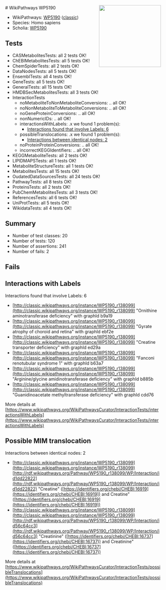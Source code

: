 <img style="float: right; width: 200px" src="https://upload.wikimedia.org/wikipedia/commons/thumb/8/83/Wplogo_with_text_500.png/640px-Wplogo_with_text_500.png" />
# WikiPathways WP5190

* WikiPathways: [WP5190](https://wikipathways.org/pathways/WP5190) ([classic](https://classic.wikipathways.org/instance/WP5190))
* Species: Homo sapiens
* Scholia: [WP5190](https://scholia.toolforge.org/wikipathways/WP5190)
## Tests
* CASMetabolitesTests: all 2 tests OK!
* ChEBIMetabolitesTests: all 5 tests OK!
* ChemSpiderTests: all 2 tests OK!
* DataNodesTests: all 5 tests OK!
* EnsemblTests: all 4 tests OK!
* GeneTests: all 5 tests OK!
* GeneralTests: all 15 tests OK!
* HMDBSecMetabolitesTests: all 3 tests OK!
* InteractionTests
    * noMetaboliteToNonMetaboliteConversions: .. all OK!
    * noNonMetaboliteToMetaboliteConversions: .. all OK!
    * noGeneProteinConversions: .. all OK!
    * nonNumericIDs: .. all OK!
    * interactionsWithLabels: .x we found 1 problem(s):
        * [Interactions found that involve Labels: 6](#630d267d)
    * possibleTranslocations: .x we found 1 problem(s):
        * [Interactions between identical nodes: 2](#1c118207)
    * noProteinProteinConversions: .. all OK!
    * incorrectKEGGIdentifiers: .. all OK!
* KEGGMetaboliteTests: all 2 tests OK!
* LIPIDMAPSTests: all 1 tests OK!
* MetaboliteStructureTests: all 1 tests OK!
* MetabolitesTests: all 15 tests OK!
* OudatedDataSourcesTests: all 24 tests OK!
* PathwayTests: all 8 tests OK!
* ProteinsTests: all 2 tests OK!
* PubChemMetabolitesTests: all 3 tests OK!
* ReferencesTests: all 6 tests OK!
* UniProtTests: all 5 tests OK!
* WikidataTests: all 4 tests OK!


## Summary

* Number of test classes: 20
* Number of tests: 120
* Number of assertions: 241
* Number of fails: 2

## Fails

<a name="630d267d" />

## Interactions with Labels

Interactions found that involve Labels: 6

* [http://classic.wikipathways.org/instance/WP5190_r138099](http://classic.wikipathways.org/instance/WP5190_r138099) "Ornithine 
aminotransferase 
deficiency" with graphId b9a19
* [http://classic.wikipathways.org/instance/WP5190_r138099](http://classic.wikipathways.org/instance/WP5190_r138099) "Gyrate atrophy 
of choroid 
and retina" with graphId ebf2e
* [http://classic.wikipathways.org/instance/WP5190_r138099](http://classic.wikipathways.org/instance/WP5190_r138099) "Creatine
transporter
deficiency" with graphId ed29a
* [http://classic.wikipathways.org/instance/WP5190_r138099](http://classic.wikipathways.org/instance/WP5190_r138099) "Fanconi 
renotubular 
syndrome 1" with graphId b63a7
* [http://classic.wikipathways.org/instance/WP5190_r138099](http://classic.wikipathways.org/instance/WP5190_r138099) "Arginine/glycine
amidinotransferase
deficiency" with graphId b885b
* [http://classic.wikipathways.org/instance/WP5190_r138099](http://classic.wikipathways.org/instance/WP5190_r138099) "Guanidinoacetate 
methyltransferase 
deficiency" with graphId cdd76


More details at [https://www.wikipathways.org/WikiPathwaysCurator/InteractionTests/interactionsWithLabels](https://www.wikipathways.org/WikiPathwaysCurator/InteractionTests/interactionsWithLabels)

<a name="1c118207" />

## Possible MIM translocation

Interactions between identical nodes: 2

* [http://classic.wikipathways.org/instance/WP5190_r138099](http://classic.wikipathways.org/instance/WP5190_r138099) [http://rdf.wikipathways.org/Pathway/WP5190_r138099/WP/Interaction/id1dd22822](http://rdf.wikipathways.org/Pathway/WP5190_r138099/WP/Interaction/id1dd22822) "Creatine" ([https://identifiers.org/chebi/CHEBI:16919](https://identifiers.org/chebi/CHEBI:16919)) and 
Creatine" ([https://identifiers.org/chebi/CHEBI:16919](https://identifiers.org/chebi/CHEBI:16919))
* [http://classic.wikipathways.org/instance/WP5190_r138099](http://classic.wikipathways.org/instance/WP5190_r138099) [http://rdf.wikipathways.org/Pathway/WP5190_r138099/WP/Interaction/id56c64cc3](http://rdf.wikipathways.org/Pathway/WP5190_r138099/WP/Interaction/id56c64cc3) "Creatinine" ([https://identifiers.org/chebi/CHEBI:16737](https://identifiers.org/chebi/CHEBI:16737)) and 
Creatinine" ([https://identifiers.org/chebi/CHEBI:16737](https://identifiers.org/chebi/CHEBI:16737))


More details at [https://www.wikipathways.org/WikiPathwaysCurator/InteractionTests/possibleTranslocations](https://www.wikipathways.org/WikiPathwaysCurator/InteractionTests/possibleTranslocations)

